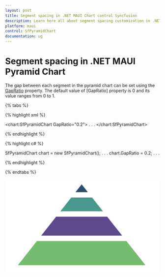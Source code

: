 ```yaml
---
layout: post
title: Segment spacing in .NET MAUI Chart control Syncfusion
description: Learn here all about segment spacing customization in .NET MAUI Chart (SfPyramidChart), its elements and more.
platform: maui
control: SfPyramidChart
documentation: ug
---
```


# Segment spacing in .NET MAUI Pyramid Chart

The gap between each segment in the pyramid chart can be set using the [GapRatio]() property. The default value of [GapRatio] property is 0 and its value ranges from 0 to 1.

{% tabs %}

{% highlight xml %}

<chart:SfPyramidChart GapRatio="0.2">
. . .
</chart:SfPyramidChart>

{% endhighlight %}

{% highlight c# %}

SfPyramidChart chart = new SfPyramidChart();
. . .
chart.GapRatio = 0.2;
. . .

{% endhighlight %}

{% endtabs %}

![Segment spacing in MAUI Chart](Segment_Spacing_images/MAUI_spacing_chart.png)
